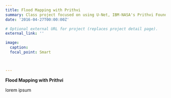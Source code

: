 ```yaml
---
title: Flood Mapping with Prithvi
summary: Class project focused on using U-Net, IBM-NASA's Prithvi Foundation Model, and a novel fused version we term U-Prithvi to conduct flood mapping using Sentinel-2 imagery.
date: '2016-04-27T00:00:00Z'

# Optional external URL for project (replaces project detail page).
external_link: ''

image:
  caption: 
  focal_point: Smart



---
```

**Flood Mapping with Prithvi**
&nbsp;

lorem ipsum
&nbsp;

